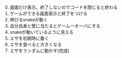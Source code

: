 0. 画面だけ表示。終了しないのでコードを閉じると終わる
1. ゲームができる画面表示と終了をつける
2. 伸びるsnakeが動く
3. 自分自身と壁に当たるとゲームーオーバにする
4. snakeが動いているように見える
5. エサを初期時に置く
6. エサを食べると大きくなる
7. エサをランダムに動かす(完成)

